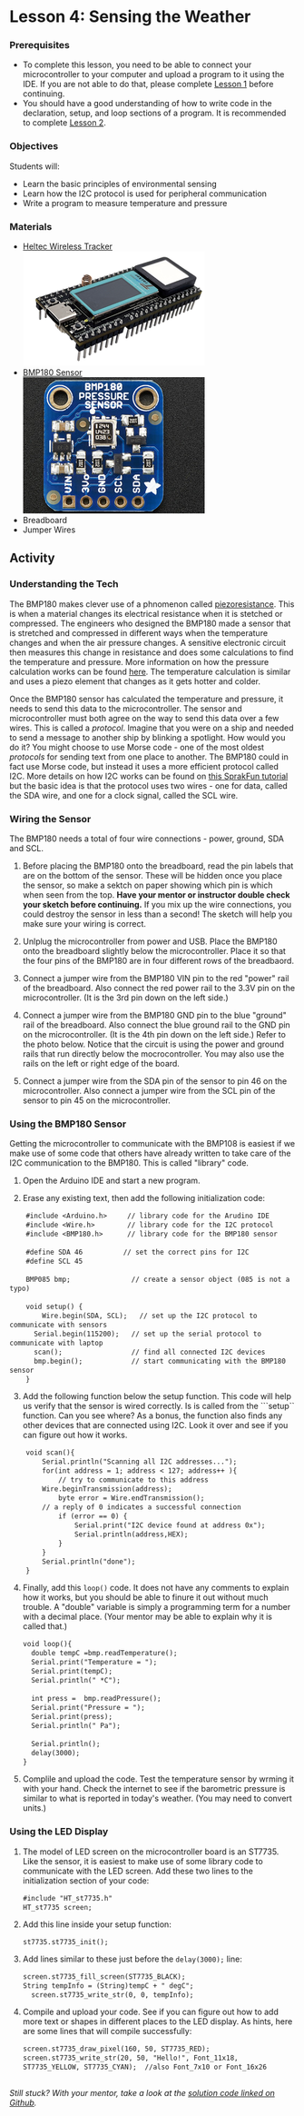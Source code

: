 # Lesson 4: Sensing the Weather

### Prerequisites
- To complete this lesson, you need to be able to connect your microcontroller to your computer and upload a program to it using the IDE. If you are not able to do that, please complete [Lesson 1](../lesson-1/README.md) before continuing.
- You should have a good understanding of how to write code in the declaration, setup, and loop sections of a program. It is recommended to complete [Lesson 2](../lesson-2/README.md).

### Objectives
Students will: 
- Learn the basic principles of environmental sensing
- Learn how the I2C protocol is used for peripheral communication
- Write a program to measure temperature and pressure

### Materials
- [Heltec Wireless Tracker](https://heltec.org/project/wireless-tracker/)\
  ![Image of Heltec Wireless Tracker](assets/images/heltec_wireless_tracker.png)
- [BMP180 Sensor](https://www.adafruit.com/product/1603)\
  ![Image of BMP180 sensor Adafruit License: CC BY-NC-SA 2.0](assets/images/bmp_180.png)
- Breadboard
- Jumper Wires
  
## Activity

### Understanding the Tech
The BMP180 makes clever use of a phnomenon called [piezoresistance](https://en.wikipedia.org/wiki/Piezoresistive_effect). This is when a material changes its electrical resistance when it is stetched or compressed. The engineers who designed the BMP180 made a sensor that is stretched and compressed in different ways when the temperature changes and when the air pressure changes. A sensitive electronic circuit then measures this change in resistance and does some calculations to find the temperature and pressure. More information on how the pressure calculation works can be found [here](https://docs.arduino.cc/tutorials/nano-33-ble-sense/barometric-sensor/#atmospheric-pressure-and-altitude). The temperature calculation is similar and uses a piezo element that changes as it gets hotter and colder.

Once the BMP180 sensor has calculated the temperature and pressure, it needs to send this data to the microcontroller. The sensor and microcontroller must both agree on the way to send this data over a few wires. This is called a *protocol*. Imagine that you were on a ship and needed to send a message to another ship by blinking a spotlight. How would you do it? You might choose to use Morse code - one of the most oldest *protocols* for sending text from one place to another. The BMP180 could in fact use Morse code, but instead it uses a more efficient protocol called I2C. More details on how I2C works can be found on [this SprakFun tutorial](https://learn.sparkfun.com/tutorials/i2c/all) but the basic idea is that the protocol uses two wires - one for data, called the SDA wire, and one for a clock signal, called the SCL wire.

### Wiring the Sensor
The BMP180 needs a total of four wire connections - power, ground, SDA and SCL. 

1. Before placing the BMP180 onto the breadboard, read the pin labels that are on the bottom of the sensor. These will be hidden once you place the sensor, so make a sektch on paper showing which pin is which when seen from the top. **Have your mentor or instructor double check your sketch before continuing.** If you mix up the wire connections, you could destroy the sensor in less than a second! The sketch will help you make sure your wiring is correct.

2. Unlplug the microcontroller from power and USB. Place the BMP180 onto the breadboard slightly below the microcontroller. Place it so that the four pins of the BMP180 are in four different rows of the breadbaord.

3. Connect a jumper wire from the BMP180 VIN pin to the red "power" rail of the breadboard. Also connect the red power rail to the 3.3V pin on the microcontroller. (It is the 3rd pin down on the left side.)

4. Connect a jumper wire from the BMP180 GND pin to the blue "ground" rail of the breadboard. Also connect the blue ground rail to the GND pin on the microcontroller. (It is the 4th pin down on the left side.) Refer to the photo below. Notice that the circuit is using the power and ground rails that run directly below the mocrocontroller. You may also use the rails on the left or right edge of the board.

5. Connect a jumper wire from the SDA pin of the sensor to pin 46 on the microcontroller. Also connect a jumper wire from the SCL pin of the sensor to pin 45 on the microcontroller.

### Using the BMP180 Sensor
Getting the microcontroller to communicate with the BMP108 is easiest if we make use of some code that others have already written to take care of the I2C communication to the BMP180. This is called "library" code.

1. Open the Arduino IDE and start a new program. 

2. Erase any existing text, then add the following initialization code:
```
    #include <Arduino.h>     // library code for the Arudino IDE 
    #include <Wire.h>        // library code for the I2C protocol
    #include <BMP180.h>      // library code for the BMP180 sensor

    #define SDA 46          // set the correct pins for I2C 
    #define SCL 45

    BMP085 bmp;               // create a sensor object (085 is not a typo)

    void setup() {
	    Wire.begin(SDA, SCL);   // set up the I2C protocol to communicate with sensors
      Serial.begin(115200);   // set up the serial protocol to  communicate with laptop
      scan();                 // find all connected I2C devices
      bmp.begin();            // start communicating with the BMP180 sensor
    }
```

3. Add the following function below the setup function. This code will help us verify that the sensor is wired correctly. Is is called from the ```setup`` function. Can you see where? As a bonus, the function also finds any other devices that are connected using I2C. Look it over and see if you can figure out how it works.
```
    void scan(){
	    Serial.println("Scanning all I2C addresses...");
	    for(int address = 1; address < 127; address++ ){
		    // try to communicate to this address
        Wire.beginTransmission(address);
		    byte error = Wire.endTransmission();
        // a reply of 0 indicates a successful connection
		    if (error == 0)	{
			    Serial.print("I2C device found at address 0x");
			    Serial.println(address,HEX);
		    }
	    }
	    Serial.println("done");
    }
```

4. Finally, add this ```loop()``` code. It does not have any comments to explain how it works, but you should be able to finure it out without much trouble. A "double" variable is simply a programming term for a number with a decimal place. (Your mentor may be able to explain why it is called that.)
    ```
    void loop(){
      double tempC =bmp.readTemperature();
      Serial.print("Temperature = ");
      Serial.print(tempC);
      Serial.println(" *C");

      int press =  bmp.readPressure();
      Serial.print("Pressure = ");
      Serial.print(press);
      Serial.println(" Pa");

      Serial.println();
      delay(3000);
    }
    ```

5. Complile and upload the code. Test the temperature sensor by wrming it with your hand. Check the internet to see if the barometric pressure is similar to what is reported in today's weather. (You may need to convert units.)

### Using the LED Display

1. The model of LED screen on the microcontroller board is an ST7735. Like the sensor, it is easiest to make use of some library code to communicate with the LED screen. Add these two lines to the initialization section of your code:
    ```
    #include "HT_st7735.h"
    HT_st7735 screen;
    ```

2. Add this line inside your setup function:
    ```
    st7735.st7735_init();
    ```

3. Add lines similar to these just before the ```delay(3000);``` line:
    ```
    screen.st7735_fill_screen(ST7735_BLACK);
    String tempInfo = (String)tempC + " degC";
	  screen.st7735_write_str(0, 0, tempInfo);
    ```

4. Compile and upload your code. See if you can figure out how to add more text or shapes in different places to the LED display. As hints, here are some lines that will compile successfully:
    ```
    screen.st7735_draw_pixel(160, 50, ST7735_RED);
    screen.st7735_write_str(20, 50, "Hello!", Font_11x18, ST7735_YELLOW, ST7735_CYAN);  //also Font_7x10 or Font_16x26


*Still stuck? With your mentor, take a look at the [solution code linked on Github](../lesson-4/Lesson_4_Solution.ino).*
  